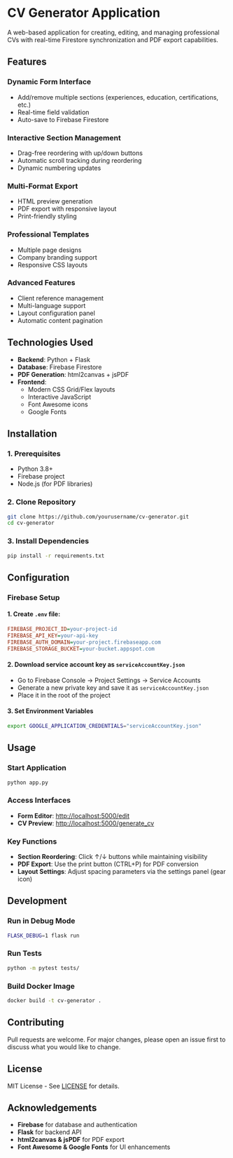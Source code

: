 # CV Generator Application

A web-based application for creating, editing, and managing professional CVs with real-time Firestore synchronization and PDF export capabilities.

## Features

### **Dynamic Form Interface**
- Add/remove multiple sections (experiences, education, certifications, etc.)
- Real-time field validation
- Auto-save to Firebase Firestore

### **Interactive Section Management**
- Drag-free reordering with up/down buttons
- Automatic scroll tracking during reordering
- Dynamic numbering updates

### **Multi-Format Export**
- HTML preview generation
- PDF export with responsive layout
- Print-friendly styling

### **Professional Templates**
- Multiple page designs
- Company branding support
- Responsive CSS layouts

### **Advanced Features**
- Client reference management
- Multi-language support
- Layout configuration panel
- Automatic content pagination

## Technologies Used

- **Backend**: Python + Flask
- **Database**: Firebase Firestore
- **PDF Generation**: html2canvas + jsPDF
- **Frontend**:
  - Modern CSS Grid/Flex layouts
  - Interactive JavaScript
  - Font Awesome icons
  - Google Fonts

## Installation

### **1. Prerequisites**
- Python 3.8+
- Firebase project
- Node.js (for PDF libraries)

### **2. Clone Repository**
```bash
git clone https://github.com/yourusername/cv-generator.git
cd cv-generator
```

### **3. Install Dependencies**
```bash
pip install -r requirements.txt
```

## Configuration

### **Firebase Setup**

#### **1. Create `.env` file:**
```ini
FIREBASE_PROJECT_ID=your-project-id
FIREBASE_API_KEY=your-api-key
FIREBASE_AUTH_DOMAIN=your-project.firebaseapp.com
FIREBASE_STORAGE_BUCKET=your-bucket.appspot.com
```

#### **2. Download service account key as `serviceAccountKey.json`**
- Go to Firebase Console → Project Settings → Service Accounts
- Generate a new private key and save it as `serviceAccountKey.json`
- Place it in the root of the project

#### **3. Set Environment Variables**
```bash
export GOOGLE_APPLICATION_CREDENTIALS="serviceAccountKey.json"
```

## Usage

### **Start Application**
```bash
python app.py
```

### **Access Interfaces**
- **Form Editor**: [http://localhost:5000/edit](http://localhost:5000/edit)
- **CV Preview**: [http://localhost:5000/generate_cv](http://localhost:5000/generate_cv)

### **Key Functions**
- **Section Reordering**: Click ↑/↓ buttons while maintaining visibility
- **PDF Export**: Use the print button (CTRL+P) for PDF conversion
- **Layout Settings**: Adjust spacing parameters via the settings panel (gear icon)

## Development

### **Run in Debug Mode**
```bash
FLASK_DEBUG=1 flask run
```

### **Run Tests**
```bash
python -m pytest tests/
```

### **Build Docker Image**
```bash
docker build -t cv-generator .
```

## Contributing
Pull requests are welcome. For major changes, please open an issue first to discuss what you would like to change.

## License
MIT License - See [LICENSE](LICENSE) for details.

## Acknowledgements
- **Firebase** for database and authentication
- **Flask** for backend API
- **html2canvas & jsPDF** for PDF export
- **Font Awesome & Google Fonts** for UI enhancements

